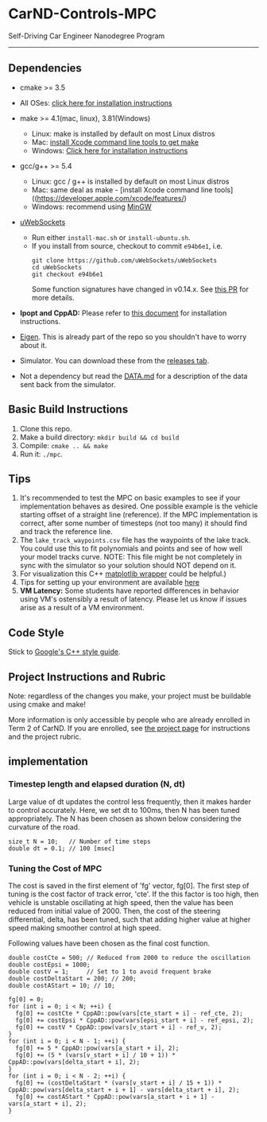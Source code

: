 # CarND-Controls-MPC
Self-Driving Car Engineer Nanodegree Program

---

## Dependencies

* cmake >= 3.5
 * All OSes: [click here for installation instructions](https://cmake.org/install/)
* make >= 4.1(mac, linux), 3.81(Windows)
  * Linux: make is installed by default on most Linux distros
  * Mac: [install Xcode command line tools to get make](https://developer.apple.com/xcode/features/)
  * Windows: [Click here for installation instructions](http://gnuwin32.sourceforge.net/packages/make.htm)
* gcc/g++ >= 5.4
  * Linux: gcc / g++ is installed by default on most Linux distros
  * Mac: same deal as make - [install Xcode command line tools]((https://developer.apple.com/xcode/features/)
  * Windows: recommend using [MinGW](http://www.mingw.org/)
* [uWebSockets](https://github.com/uWebSockets/uWebSockets)
  * Run either `install-mac.sh` or `install-ubuntu.sh`.
  * If you install from source, checkout to commit `e94b6e1`, i.e.
    ```
    git clone https://github.com/uWebSockets/uWebSockets
    cd uWebSockets
    git checkout e94b6e1
    ```
    Some function signatures have changed in v0.14.x. See [this PR](https://github.com/udacity/CarND-MPC-Project/pull/3) for more details.

* **Ipopt and CppAD:** Please refer to [this document](https://github.com/udacity/CarND-MPC-Project/blob/master/install_Ipopt_CppAD.md) for installation instructions.
* [Eigen](http://eigen.tuxfamily.org/index.php?title=Main_Page). This is already part of the repo so you shouldn't have to worry about it.
* Simulator. You can download these from the [releases tab](https://github.com/udacity/self-driving-car-sim/releases).
* Not a dependency but read the [DATA.md](./DATA.md) for a description of the data sent back from the simulator.


## Basic Build Instructions

1. Clone this repo.
2. Make a build directory: `mkdir build && cd build`
3. Compile: `cmake .. && make`
4. Run it: `./mpc`.

## Tips

1. It's recommended to test the MPC on basic examples to see if your implementation behaves as desired. One possible example
is the vehicle starting offset of a straight line (reference). If the MPC implementation is correct, after some number of timesteps
(not too many) it should find and track the reference line.
2. The `lake_track_waypoints.csv` file has the waypoints of the lake track. You could use this to fit polynomials and points and see of how well your model tracks curve. NOTE: This file might be not completely in sync with the simulator so your solution should NOT depend on it.
3. For visualization this C++ [matplotlib wrapper](https://github.com/lava/matplotlib-cpp) could be helpful.)
4.  Tips for setting up your environment are available [here](https://classroom.udacity.com/nanodegrees/nd013/parts/40f38239-66b6-46ec-ae68-03afd8a601c8/modules/0949fca6-b379-42af-a919-ee50aa304e6a/lessons/f758c44c-5e40-4e01-93b5-1a82aa4e044f/concepts/23d376c7-0195-4276-bdf0-e02f1f3c665d)
5. **VM Latency:** Some students have reported differences in behavior using VM's ostensibly a result of latency.  Please let us know if issues arise as a result of a VM environment.

## Code Style

Stick to [Google's C++ style guide](https://google.github.io/styleguide/cppguide.html).

## Project Instructions and Rubric

Note: regardless of the changes you make, your project must be buildable using
cmake and make!

More information is only accessible by people who are already enrolled in Term 2
of CarND. If you are enrolled, see [the project page](https://classroom.udacity.com/nanodegrees/nd013/parts/40f38239-66b6-46ec-ae68-03afd8a601c8/modules/f1820894-8322-4bb3-81aa-b26b3c6dcbaf/lessons/b1ff3be0-c904-438e-aad3-2b5379f0e0c3/concepts/1a2255a0-e23c-44cf-8d41-39b8a3c8264a)
for instructions and the project rubric.

## implementation

### Timestep length and elapsed duration (N, dt)

Large value of dt updates the control less frequently, then it makes harder to control accurately. Here, we set dt to 100ms, then N has been tuned appropriately. The N has been chosen as shown below considering the curvature of the road.

```
size_t N = 10;   // Number of time steps
double dt = 0.1; // 100 [msec]
```
### Tuning the Cost of MPC

The cost is saved in the first element of 'fg' vector, fg[0].
The first step of tuning is the cost factor of track error, 'cte'. If the this factor is too high, then vehicle is unstable oscillating at high speed, then the value has been reduced from initial value of 2000. Then, the cost of the steering differential, delta, has been tuned, such that adding higher value at higher speed making smoother control at high speed.

Following values have been chosen as the final cost function.

```
double costCte = 500; // Reduced from 2000 to reduce the oscillation
double costEpsi = 1000;
double costV = 1;     // Set to 1 to avoid frequent brake
double costDeltaStart = 200; // 200;
double costAStart = 10; // 10;

fg[0] = 0;
for (int i = 0; i < N; ++i) {
  fg[0] += costCte * CppAD::pow(vars[cte_start + i] - ref_cte, 2);
  fg[0] += costEpsi * CppAD::pow(vars[epsi_start + i] - ref_epsi, 2);
  fg[0] += costV * CppAD::pow(vars[v_start + i] - ref_v, 2);
}
for (int i = 0; i < N - 1; ++i) {
  fg[0] += 5 * CppAD::pow(vars[a_start + i], 2);
  fg[0] += (5 * (vars[v_start + i] / 10 + 1)) * CppAD::pow(vars[delta_start + i], 2);
}
for (int i = 0; i < N - 2; ++i) {
  fg[0] += (costDeltaStart * (vars[v_start + i] / 15 + 1)) * CppAD::pow(vars[delta_start + i + 1] - vars[delta_start + i], 2);
  fg[0] += costAStart * CppAD::pow(vars[a_start + i + 1] - vars[a_start + i], 2);
}
```
